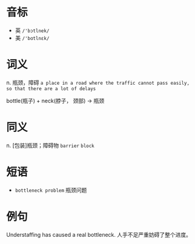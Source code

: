 # 音标

- 英 `/'bɔtlnek/`
- 美 `/'bɑtlnɛk/`

# 词义

n. 瓶颈，障碍
`a place in a road where the traffic cannot pass easily, so that there are a lot of delays`



bottle(瓶子) + neck(脖子， 颈部) → 瓶颈

# 同义

n. [包装]瓶颈；障碍物
`barrier` `block`

# 短语

- `bottleneck problem` 瓶颈问题

# 例句

Understaffing has caused a real bottleneck.
人手不足严重妨碍了整个进度。


